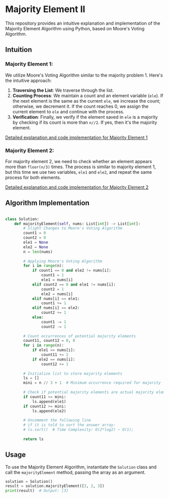 # Majority Element II

This repository provides an intuitive explanation and implementation of the Majority Element Algorithm using Python, based on Moore's Voting Algorithm.

## Intuition

### Majority Element 1:
We utilize Moore's Voting Algorithm similar to the majority problem 1. Here's the intuitive approach:
1. **Traversing the List**: We traverse through the list.
2. **Counting Process**: We maintain a count and an element variable (`ele`). If the next element is the same as the current `ele`, we increase the count; otherwise, we decrement it. If the count reaches 0, we assign the current element to `ele` and continue with the process.
3. **Verification**: Finally, we verify if the element saved in `ele` is a majority by checking if its count is more than `n//2`. If yes, then it's the majority element.

[Detailed explanation and code implementation for Majority Element 1](link-to-majority-element-1-file)

### Majority Element 2:
For majority element 2, we need to check whether an element appears more than `floor(n/3)` times. The process is similar to majority element 1, but this time we use two variables, `ele1` and `ele2`, and repeat the same process for both elements.

[Detailed explanation and code implementation for Majority Element 2](link-to-majority-element-2-file)

## Algorithm Implementation

```python

class Solution:
    def majorityElement(self, nums: List[int]) -> List[int]:
        # Slight Changes to Moore's Voting Algorithm 
        count1 = 0 
        count2 = 0
        ele1 = None
        ele2 = None
        n = len(nums)
        
        # Applying Moore's Voting Algorithm
        for i in range(n):
            if count1 == 0 and ele2 != nums[i]:
                count1 = 1
                ele1 = nums[i]
            elif count2 == 0 and ele1 != nums[i]:
                count2 = 1
                ele2 = nums[i]
            elif nums[i] == ele1:
                count1 += 1
            elif nums[i] == ele2:
                count2 += 1
            else:
                count1 -= 1
                count2 -= 1
        
        # Count occurrences of potential majority elements
        count11, count12 = 0, 0
        for i in range(n):
            if ele1 == nums[i]:
                count11 += 1
            if ele2 == nums[i]:
                count12 += 1
        
        # Initialize list to store majority elements
        ls = []
        mini = n // 3 + 1  # Minimum occurrence required for majority
        
        # Check if potential majority elements are actual majority elements
        if count11 >= mini:
            ls.append(ele1)
        if count12 >= mini:
            ls.append(ele2)
        
        # Uncomment the following line
        # if it is told to sort the answer array:
        # ls.sort()  # Time Complexity: O(2*log2) ~ O(1);
        
        return ls
```

## Usage

To use the Majority Element Algorithm, instantiate the `Solution` class and call the `majorityElement` method, passing the array as an argument.

```python
solution = Solution()
result = solution.majorityElement([3, 2, 3])
print(result)  # Output: [3]
```
